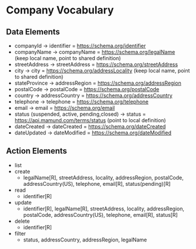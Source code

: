 # Company Vocabulary

## Data Elements
 * companyId -> identifier = https://schema.org/identifier
 * companyName -> companyName = https://schema.org/legalName (keep local name, point to shared definition)
 * streetAddress -> streetAddress = https://schema.org/streetAddress
 * city -> city = https://schema.org/addressLocality (keep local name, point to shared definition)
 * stateProvince -> addressRegion = https://schema.org/addressRegion
 * postalCode -> postalCode = https://schema.org/postalCode
 * country -> addressCountry = https://schema.org/addressCountry
 * telephone -> telephone = https://schema.org/telephone
 * email -> email = https://schema.org/email
 * status (suspended, active, pending,closed) -> status = https://api.mamund.com/terms/status (point to local definition)
 * dateCreated -> dateCreated = https://schema.org/dateCreated
 * dateUpdated -> dateModified = https://schema.org/dateModified

## Action Elements
 
 * list
 * create
   * legalName[R], streetAddress, locality, addressRegion, postalCode, 
      addressCountry(US), telephone, email[R], status(pending)[R]
 * read
   * identifier[R]
 * update
   * identifier[R], legalName[R], streetAddress, locality, addressRegion, 
      postalCode, addressCountry(US), telephone, email[R], status[R]
 * delete
   * identifier[R]
 * filter 
   * status, addressCountry, addressRegion, legalName

